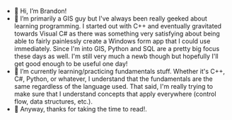 - 👋 Hi, I’m Brandon!
- 👀 I’m primarily a GIS guy but I've always been really geeked about learning programming. I started out with C++ and eventually gravitated towards Visual C# as there was something very satisfying about being able to fairly painlessly create a Windows form app that I could use immediately. Since I'm into GIS, Python and SQL are a pretty big focus these days as well. I'm still very much a newb though but hopefully I'll get good enough to be useful one day!
- 🌱 I’m currently learning/practicing fundamentals stuff. Whether it's C++, C#, Python, or whatever, I understand that the fundamentals are the same regardless of the language used. That said, I'm really trying to make sure that I understand concepts that apply everywhere (control flow, data structures, etc.).
- 💞️ Anyway, thanks for taking the time to read!.

<!---
bhoffmangis/bhoffmangis is a ✨ special ✨ repository because its `README.md` (this file) appears on your GitHub profile.
You can click the Preview link to take a look at your changes.
--->
